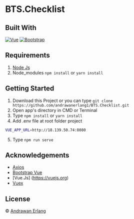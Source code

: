 # BTS.Checklist


## Built With

[![Vue](https://img.shields.io/badge/Vue-v2.6.12-green)](https://github.com/vuejs/vue)
[![Bootstrap](https://img.shields.io/badge/Bootstrap-v4.5.2-blue)](https://github.com/bootstrap-vue/bootstrap-vue)

## Requirements

1. <a href="https://nodejs.org/en/download/">Node Js</a>
2. Node_modules `npm install` or `yarn install`

## Getting Started

1. Download this Project or you can type `git clone https://github.com/andrawanerlang1/BTS.Checklist.git`
2. Open app's directory in CMD or Terminal
3. Type `npm install` or `yarn install`
4. Add .env file at root folder project

```sh
VUE_APP_URL=http://18.139.50.74:8080
```

5. Type `npm run serve`

## Acknowledgements

- [Axios](https://www.npmjs.com/package/axios)
- [Bootstrap Vue](https://bootstrap-vue.org)
- [Vue.Js] (https://vuejs.org)
- [Vuex](https://vuex.vuejs.org)


## License

© [Andrawan Erlang](https://github.com/andrawanerlang1/)
